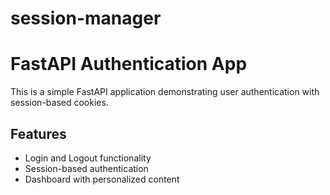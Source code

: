 # session-manager
# FastAPI Authentication App

This is a simple FastAPI application demonstrating user authentication with session-based cookies.

## Features

- Login and Logout functionality
- Session-based authentication
- Dashboard with personalized content
  
